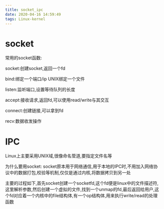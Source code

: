 ```yaml
---
title: socket_ipc
date: 2020-04-16 14:59:49
tags: Linux-kernel
---
```


# socket

常用的socket函数:

socket:创建socket,返回一个fd

bind:绑定一个端口/ip UNIX绑定一个文件

listen:监听端口,设置等待队列的长度

accept:接收请求,返回fd,可以使用read/write与其交互

connect:创建链接,可以拿到fd

recv:数据收发操作

# IPC

Linux上主要采用UNIX域,很像命名管道,要指定文件名等

为什么要用socket: socket原本用于网络通信,用于本地的IPC时,不用加入网络协议中的数据打包,校验等机制,仅仅是通过内核,将数据拷贝到另一处

主要的过程如下,首先socket创建一个socketfd,这个fd便是linux中的文件描述符,这里解析参数,然后创建一个虚拟的文件,找到一个unmap的fd,最后返回给用户,这个fd对应着一个内核中的file结构体,有一个op结构体,用来执行write/read的处理函数



